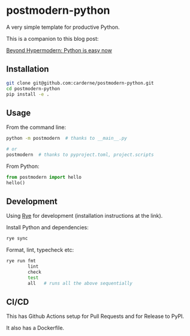 # postmodern-python
A very simple template for productive Python.

This is a companion to this blog post:

[Beyond Hypermodern: Python is easy now](https://rdrn.me/postmodern-python/)

## Installation
```bash
git clone git@github.com:carderne/postmodern-python.git
cd postmodern-python
pip install -e .
```

## Usage
From the command line:
```bash
python -m postmodern  # thanks to __main__.py

# or
postmodern  # thanks to pyproject.toml, project.scripts
```

From Python:
```python
from postmodern import hello
hello()
```

## Development
Using [Rye](https://rye.astral.sh/) for development (installation instructions at the link).

Install Python and dependencies:
```bash
rye sync
```

Format, lint, typecheck etc:
```bash
rye run fmt
        lint
        check
        test
        all   # runs all the above sequentially
```

## CI/CD
This has Github Actions setup for Pull Requests and for Release to PyPI.

It also has a Dockerfile.
